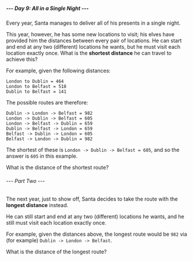 ##### --- Day 9: All in a Single Night ---

Every year, Santa manages to deliver all of his presents in a single night.

This year, however, he has some new locations to visit; his elves have provided
him the distances between every pair of locations. He can start and end at any
two (different) locations he wants, but he must visit each location exactly
once. What is the **shortest distance** he can travel to achieve this?

For example, given the following distances:

```
London to Dublin = 464
London to Belfast = 518
Dublin to Belfast = 141
```

The possible routes are therefore:

```
Dublin -> London -> Belfast = 982
London -> Dublin -> Belfast = 605
London -> Belfast -> Dublin = 659
Dublin -> Belfast -> London = 659
Belfast -> Dublin -> London = 605
Belfast -> London -> Dublin = 982
```

The shortest of these is `London -> Dublin -> Belfast = 605`, and so the answer
is `605` in this example.

What is the distance of the shortest route?

###### --- Part Two ---

The next year, just to show off, Santa decides to take the route with the
**longest distance** instead.

He can still start and end at any two (different) locations he wants, and he
still must visit each location exactly once.

For example, given the distances above, the longest route would be `982` via
(for example) `Dublin -> London -> Belfast`.

What is the distance of the longest route?
